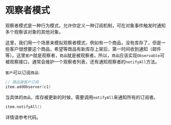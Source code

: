 # 观察者模式
观察者模式是一种行为模式，允许你定义一种订阅机制，可在对象事件触发时通知多个观察该对象的其他对象。

这里，我们用一个场景来模拟观察者模式，例如有一个商品，没有库存了，但是一些客户很想要这个商品，希望等商品有新库存上架后，第一时间收到通知（邮件等）。这里`客户`就是观察者，`商品`就是被观察者。所以，`商品`应该实现`Observable`可被观察接口，通常会维护一个观察者列表，还有通知观察者的`notifyAll`方法。

`客户`可以订阅`商品`:
```go
// 商品被客户订阅
item.addObserver(c1)
```

当具体的`商品`，库存被更新的时候，需要调用`notifyAll`来通知所有的订阅者。
```go
item.notifyAll()
```

详情请参考代码。
